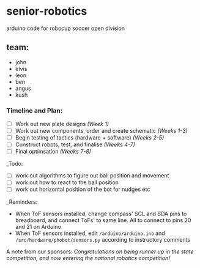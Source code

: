 # senior-robotics
arduino code for robocup soccer open division

## team:
- john
- elvis
- leon
- ben
- angus
- kush

### Timeline and Plan:
- [ ] Work out new plate designs _(Week 1)_
- [ ] Work out new components, order and create schematic _(Weeks 1-3)_
- [ ] Begin testing of tactics (hardware + software) _(Weeks 2-5)_
- [ ] Construct robots, test, and finalise _(Weeks 4-7)_
- [ ] Final optimsation _(Weeks 7-8)_

_Todo:
- [ ] work out algorithms to figure out ball position and movement
- [ ] work out how to react to the ball position
- [ ] work out horizontal position of the bot for nudges etc

_Reminders:
- When ToF sensors installed, change compass' SCL and SDA pins to breadboard, and connect ToFs' to same line. All to connect to pins 20 and 21 on Arduino
- When ToF sensors installed, edit `/arduino/arduino.ino` and `/src/hardware/phobot/sensors.py` according to instructory comments

A note from our sponsors: _Congratulations on being runner up in the state competition, and now entering the national robotics competition!_

